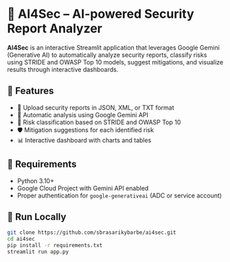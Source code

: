 # 🔐 AI4Sec – AI-powered Security Report Analyzer

**AI4Sec** is an interactive Streamlit application that leverages Google Gemini (Generative AI) to automatically analyze security reports, classify risks using STRIDE and OWASP Top 10 models, suggest mitigations, and visualize results through interactive dashboards.

## 🚀 Features

- 📄 Upload security reports in JSON, XML, or TXT format
- 🤖 Automatic analysis using Google Gemini API
- 🧠 Risk classification based on STRIDE and OWASP Top 10
- 🛡️ Mitigation suggestions for each identified risk
- 📊 Interactive dashboard with charts and tables

## 🧰 Requirements

- Python 3.10+
- Google Cloud Project with Gemini API enabled
- Proper authentication for `google-generativeai` (ADC or service account)

## 🧪 Run Locally

```bash
git clone https://github.com/sbrasarikybarbe/ai4sec.git
cd ai4sec
pip install -r requirements.txt
streamlit run app.py
